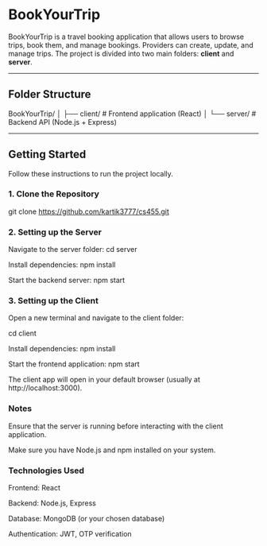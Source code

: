 # BookYourTrip

BookYourTrip is a travel booking application that allows users to browse trips, book them, and manage bookings. Providers can create, update, and manage trips. The project is divided into two main folders: **client** and **server**.

---

## Folder Structure

BookYourTrip/
│
├── client/ # Frontend application (React)
│
└── server/ # Backend API (Node.js + Express)


---

## Getting Started

Follow these instructions to run the project locally.

### 1. Clone the Repository

git clone https://github.com/kartik3777/cs455.git


### 2. Setting up the Server

Navigate to the server folder: cd server


Install dependencies: npm install


Start the backend server: npm start

### 3. Setting up the Client

Open a new terminal and navigate to the client folder:

cd client


Install dependencies: npm install


Start the frontend application: npm start

The client app will open in your default browser (usually at http://localhost:3000).

### Notes

Ensure that the server is running before interacting with the client application.

Make sure you have Node.js and npm installed on your system.

### Technologies Used

Frontend: React

Backend: Node.js, Express

Database: MongoDB (or your chosen database)

Authentication: JWT, OTP verification